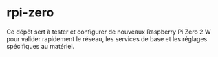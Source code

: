 
# rpi-zero

Ce dépôt sert à tester et configurer de nouveaux Raspberry Pi Zero 2 W pour valider rapidement le réseau, les services de base et les réglages spécifiques au matériel.
